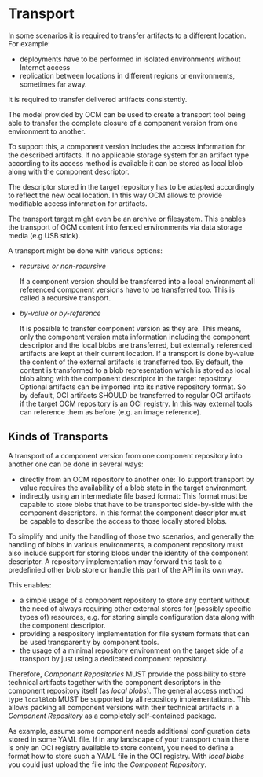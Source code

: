 # Transport

In some scenarios it is required to transfer artifacts to a different location. For example:

* deployments have to be performed in isolated environments without Internet access
* replication between locations in different regions or environments, sometimes far away.

It is required to transfer delivered artifacts consistently.

The model provided by OCM can be used to create a transport tool being able to transfer the complete closure of a component version from one environment to another.

To support this, a component version includes the access information for the described artifacts. If no applicable storage system for an artifact type according to its access method is available it can be stored as local blob along with the component descriptor.

The descriptor stored in the target repository has to be adapted accordingly  to reflect the new ocal location. In this way OCM allows to provide modifiable access information for artifacts.

The transport target might even be an archive or filesystem. This enables the transport of OCM content into fenced environments via data storage media (e.g USB stick).

A transport might be done with various options:

- *recursive or non-recursive*

  If a component version should be transferred into a local environment all referenced component versions have to be transferred too. This is called a recursive transport.

- *by-value or by-reference*

  It is possible to transfer component version as they are. This means, only the
  component version meta information including the component descriptor and the local blobs are transferred, but externally referenced artifacts are kept at their current location.  If a transport is done by-value the content of the external artifacts is transferred too.
  By default, the content is transformed to a blob representation which is stored as local blob along with the component descriptor in the target repository. Optional artifacts can be imported into its native repository format. So by default, OCI artifacts SHOULD be transferred to regular OCI artifacts if the target OCM repository is an OCI registry. In this way external tools can reference them as before (e.g. an image reference).

## Kinds of Transports

A transport of a component version from one component repository into another one can be done in several ways:

- directly from an OCM repository to another one: To support transport by value requires the availability of a blob state in the target environment.
- indirectly using an intermediate file based format: This format must be capable to store blobs that have to be transported side-by-side with the component descriptors. In this format the component descriptor must be capable to describe the access to those locally stored blobs.

To simplify and unify the handling of those two scenarios, and generally the handling of blobs in various environments, a component repository must also include support for storing blobs under the identity of the component descriptor. A repository implementation may forward this task to a predefinied other blob store or handle this part of the API in its own way.

This enables:

- a simple usage of a component repository to store any content without the need of always requiring other external stores for (possibly specific types of) resources, e.g. for storing simple configuration data along with the component descriptor.
- providing a respository implementation for file system formats that can be used transparently by component tools.
- the usage of a minimal repository environment on the target side of a transport by just using a dedicated component repository.

Therefore, *Component Repositories* MUST provide the possibility to store technical artifacts together with the component descriptors in the component repository itself (as *local blobs*). The  general access method type `localBlob` MUST be supported by all repository implementations. This allows packing all component versions with their technical artifacts in a *Component Repository* as a completely self-contained package.

As example, assume some component needs additional configuration data stored in some YAML file. If in any landscape of your transport chain there is only an OCI registry available to store content, you need to define a format how to store such a YAML file in the OCI registry. With *local blobs* you could just upload the file into the *Component Repository*.

